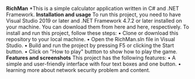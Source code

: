**RichMan**
*This is a simple calculator application written in C# and .NET Framework. 
**Installation and usage**
To run this project, you need to have Visual Studio 2019 or later and .NET Framework 4.7.2 or later installed on your machine. You can download them from here and here, respectively.
To install and run this project, follow these steps:
•	Clone or download this repository to your local machine.
•	Open the RichMan.sln file in Visual Studio.
•	Build and run the project by pressing F5 or clicking the Start button.
•	Click on "How to play" buttton to show how to play the game.
**Features and screenshots**
This project has the following features:
•	A simple and user-friendly interface with four text boxes and one button.
•	learning more about network security problem and content. 
